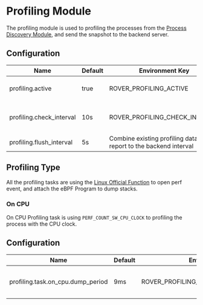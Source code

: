 # Profiling Module

The profiling module is used to profiling the processes from the [Process Discovery Module](../process_discovery/overview.md),
and send the snapshot to the backend server.

## Configuration

| Name | Default | Environment Key | Description |
|------|---------|-----------------|-------------|
| profiling.active | true | ROVER_PROFILING_ACTIVE | Is active the process profiling. |
| profiling.check_interval | 10s | ROVER_PROFILING_CHECK_INTERVAL | Check the profiling task interval. |
| profiling.flush_interval | 5s | Combine existing profiling data and report to the backend interval |

## Profiling Type

All the profiling tasks are using the [Linux Official Function](https://man7.org/linux/man-pages/man2/perf_event_open.2.html) to open perf event,
and attach the eBPF Program to dump stacks.

### On CPU

On CPU Profiling task is using `PERF_COUNT_SW_CPU_CLOCK` to profiling the process with the CPU clock.

## Configuration

| Name | Default | Environment Key | Description |
|------|---------|-----------------|-------------|
| profiling.task.on_cpu.dump_period | 9ms | ROVER_PROFILING_TASK_ON_CPU_DUMP_PERIOD | The profiling stack dump period. |
